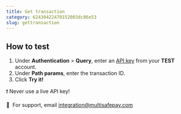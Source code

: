 ```yaml
---
title: Get transaction
category: 62430422470152003dc86e53
slug: gettransaction
---
```


## How to test

1. Under **Authentication** > **Query**, enter an [API key](/docs/sites#site-id-api-key-and-security-code) from your **TEST** account.
2. Under **Path params**, enter the transaction ID.
3. Click **Try it!**

❗️ Never use a live API key!

💬&nbsp; For support, email <integration@multisafepay.com>